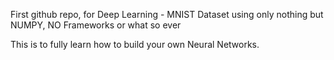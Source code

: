 First github repo, for Deep Learning - MNIST Dataset using only nothing but NUMPY,
NO Frameworks or what so ever

This is to fully learn how to build your own Neural Networks.

